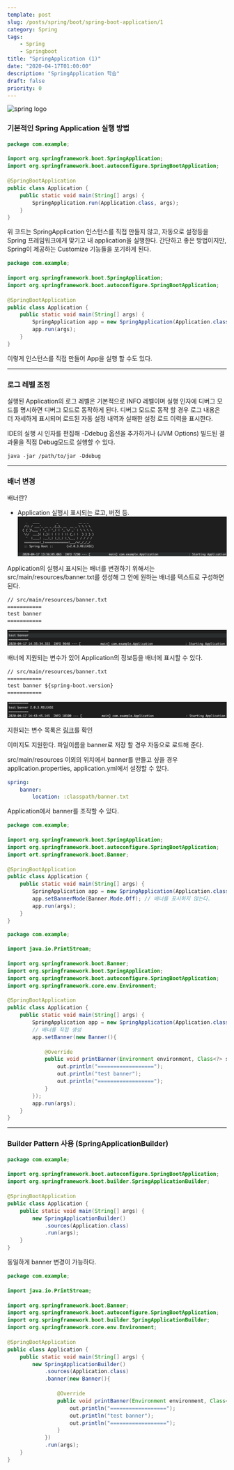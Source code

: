 ```yaml
---
template: post
slug: /posts/spring/boot/spring-boot-application/1
category: Spring
tags: 
    - Spring
    - Springboot
title: "SpringApplication (1)"
date: "2020-04-17T01:00:00"
description: "SpringApplication 학습"
draft: false
priority: 0
---
```

![spring logo](https://spring.io/images/spring-logo-9146a4d3298760c2e7e49595184e1975.svg)


### 기본적인 Spring Application 실행 방법
```java
package com.example;

import org.springframework.boot.SpringApplication;
import org.springframework.boot.autoconfigure.SpringBootApplication;

@SpringBootApplication
public class Application {
    public static void main(String[] args) {
        SpringApplication.run(Application.class, args); 
    }
}
```

위 코드는 SpringApplication 인스턴스를 직접 만들지 않고, 자동으로 설정등을 Spring 프레임워크에게 맞기고 내 application을 실행한다.
간단하고 좋은 방법이지만, Spring이 제공하는 Customize 기능들을 포기하게 된다.

```java
package com.example;

import org.springframework.boot.SpringApplication;
import org.springframework.boot.autoconfigure.SpringBootApplication;

@SpringBootApplication
public class Application {
    public static void main(String[] args) {
        SpringApplication app = new SpringApplication(Application.class);
        app.run(args);
    }
}
```
이렇게 인스턴스를 직접 만들어 App을 실행 할 수도 있다.

---

### 로그 레벨 조정
실행된 Application의 로그 레벨은 기본적으로 INFO 레벨이며 실행 인자에 디버그 모드를 명시하면 디버그 모드로 동작하게 된다.
디버그 모드로 동작 할 경우 로그 내용은 더 자세하게 표시되며 로드된 자동 설정 내역과 실패한 설정 로드 이력을 표시한다.

IDE의 실행 시 인자를 편집해 -Ddebug 옵션을 추가하거나 (JVM Options)
빌드된 결과물을 직접 Debug모드로 실행할 수 있다.
```
java -jar /path/to/jar -Ddebug
```

---
### 배너 변경

배너란?
- Application 실행시 표시되는 로고, 버전 등.
![spring banner 예시](images/spring-banner-example.png)

Application의 실행시 표시되는 배너를 변경하기 위해서는 src/main/resources/banner.txt를 생성해 그 안에 원하는 배너를 텍스트로 구성하면 된다.
```
// src/main/resources/banner.txt
===========
test banner
===========
```

![spring banner 변경 예시](images/spring-banner-change-example.png)

배너에 지원되는 변수가 있어 Application의 정보등을 배너에 표시할 수 있다.

```
// src/main/resources/banner.txt
=========== 
test banner ${spring-boot.version}
===========
```

![spring banner에서 지원되는 변수](images/spring-banner-variable.png)

지원되는 변수 목록은 [링크](https://docs.spring.io/spring-boot/docs/current/reference/html/spring-boot-features.html#boot-features-banner)를 확인 

이미지도 지원한다. 파일이름을 banner로 저장 할 경우 자동으로 로드해 준다.

src/main/resources 이외의 위치에서 banner를 만들고 싶을 경우 application.properties, application.yml에서 설정할 수 있다.

```yaml
spring:
    banner:
        location: :classpath/banner.txt
``` 

Application에서 banner를 조작할 수 있다.

```java
package com.example;

import org.springframework.boot.SpringApplication;
import org.springframework.boot.autoconfigure.SpringBootApplication;
import ort.springframework.boot.Banner;

@SpringBootApplication
public class Application {
    public static void main(String[] args) {
        SpringApplication app = new SpringApplication(Application.class);
        app.setBannerMode(Banner.Mode.Off); // 배너를 표시하지 않는다.
        app.run(args);
    }
}
```

```java
package com.example;

import java.io.PrintStream;

import org.springframework.boot.Banner;
import org.springframework.boot.SpringApplication;
import org.springframework.boot.autoconfigure.SpringBootApplication;
import org.springframework.core.env.Environment;

@SpringBootApplication
public class Application {
    public static void main(String[] args) {
        SpringApplication app = new SpringApplication(Application.class);
        // 배너를 직접 생성
        app.setBanner(new Banner(){
        
            @Override
            public void printBanner(Environment environment, Class<?> sourceClass, PrintStream out) {
                out.println("==================");
                out.println("test banner");
                out.println("==================");
            }
        });
        app.run(args);
    }
}
```

---
### Builder Pattern 사용 (SpringApplicationBuilder)

```java
package com.example;

import org.springframework.boot.autoconfigure.SpringBootApplication;
import org.springframework.boot.builder.SpringApplicationBuilder;

@SpringBootApplication
public class Application {
    public static void main(String[] args) {
        new SpringApplicationBuilder()
            .sources(Application.class)
            .run(args);
    }
}
```

동일하게 banner 변경이 가능하다.
```java
package com.example;

import java.io.PrintStream;

import org.springframework.boot.Banner;
import org.springframework.boot.autoconfigure.SpringBootApplication;
import org.springframework.boot.builder.SpringApplicationBuilder;
import org.springframework.core.env.Environment;

@SpringBootApplication
public class Application {
    public static void main(String[] args) {
        new SpringApplicationBuilder()
            .sources(Application.class)
            .banner(new Banner(){
            
                @Override
                public void printBanner(Environment environment, Class<?> sourceClass, PrintStream out) {
                    out.println("==================");
                    out.println("test banner");
                    out.println("==================");
                }
            })
            .run(args);
    }
}
```

<script src="https://ads-partners.coupang.com/g.js"></script>
<script>
	new PartnersCoupang.G({"id":400629,"template":"carousel","trackingCode":"AF8809335","width":"680","height":"140"});
</script>